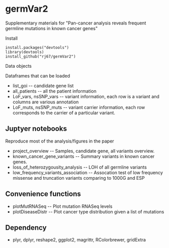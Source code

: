 germVar2
=============

Supplementary materials for "Pan-cancer analysis reveals frequent germline mutations in known cancer genes"

Install

    install.packages("devtools")
    library(devtools)
    install_github("rj67/germVar2")

Data objects

Dataframes that can be loaded

* list_goi -- candidate gene list
* all_patients -- all the patient information
* LoF_vars, nsSNP_vars -- variant information, each row is a variant and columns are various annotation
* LoF_muts, nsSNP_muts -- variant carrier information, each row corresponds to the carrier of a particular variant.


Juptyer notebooks
-----------
Reproduce most of the analysis/figures in the paper

* project_overview -- Samples, candidate gene, all variants overview.
* known_cancer_gene_variants -- Summary variants in known cancer genes.
* loss_of_heterozygousity_analysis -- LOH of all germline variants
* low_frequency_variants_association -- Assocation test of low frequency missense and truncation variants comparing to 1000G and ESP

Convenience functions
-----------

* plotMutRNASeq -- Plot mutation RNASeq levels 
* plotDiseaseDistr -- Plot cancer type distribution given a list of mutations

Dependency
-----------

* plyr, dplyr, reshape2, ggplot2, magrittr, RColorbrewer, gridExtra
